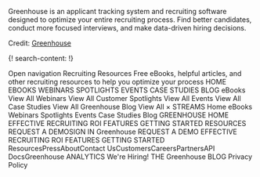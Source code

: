 
Greenhouse is an applicant tracking system and recruiting software designed to optimize your entire recruiting process. Find better candidates, conduct more focused interviews, and make data-driven hiring decisions.

Credit: [Greenhouse](https://www.greenhouse.io/)


{! search-content: !}

Open navigation
Recruiting Resources
Free eBooks, helpful articles, and other recruiting resources to help you optimize your process
HOME
EBOOKS
WEBINARS
SPOTLIGHTS
EVENTS
CASE STUDIES
BLOG
eBooks
View All
Webinars
View All
Customer Spotlights
View All
Events
View All
Case Studies
View All
Greenhouse Blog
View All
×
STREAMS
Home
eBooks
Webinars
Spotlights
Events
Case Studies
Blog
GREENHOUSE HOME
EFFECTIVE RECRUITING
ROI
FEATURES
GETTING STARTED
RESOURCES
REQUEST A DEMOSIGN IN
Greenhouse
REQUEST A DEMO
EFFECTIVE RECRUITING
ROI
FEATURES
GETTING STARTED
ResourcesPressAboutContact UsCustomersCareersPartnersAPI DocsGreenhouse ANALYTICS We're
Hiring!
THE Greenhouse BLOG
      Privacy Policy
